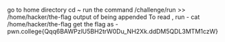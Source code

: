 go to home directory cd ~
run the command /challenge/run >> /home/hacker/the-flag
output of being appended
To read  , run - cat /home/hacker/the-flag
get the flag as - pwn.college{Qqq6BAWPzlU5BH2trW0Du_NH2Xk.ddDM5QDL3MTM1czW}
